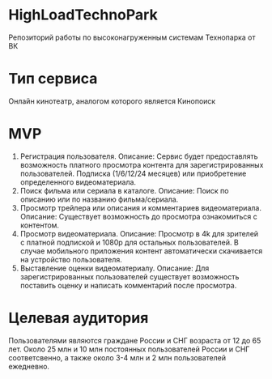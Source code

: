 # HighLoadTechnoPark
Репозиторий работы по высоконагруженным системам Технопарка от ВК

# Тип сервиса
Онлайн кинотеатр, аналогом которого является Кинопоиск 
# MVP
1) Регистрация пользователя.
Описание: Сервис будет предоставлять возможность платного просмотра контента для зарегистрированных пользователей. Подписка (1/6/12/24 месяцев) или приобретение определенного видеоматериала.
2) Поиск фильма или сериала в каталоге.
Описание: Поиск по описанию или по названию фильма/сериала.
3) Просмотр трейлера или описания и комментариев видеоматериала.
Описание: Существует возможность до просмотра ознакомиться с контентом.
4) Просмотр видеоматериала.
Описание: Просмотр в 4k для зрителей с платной подпиской и 1080p для остальных пользователей. В случае мобильного приложения контент автоматически скачивается на устройство пользователя.
5) Выставление оценки видеоматериалу.
Описание: Для зарегистрированных пользователей существует возможность поставить оценку и написать комментарий после просмотра.
# Целевая аудитория
Пользователями являются граждане России и СНГ возраста от 12 до 65 лет. Около 25 млн и 10 млн постоянных пользователей России и СНГ соответсвенно, а также около 3-4 млн и 2 млн пользователей ежедневно.
